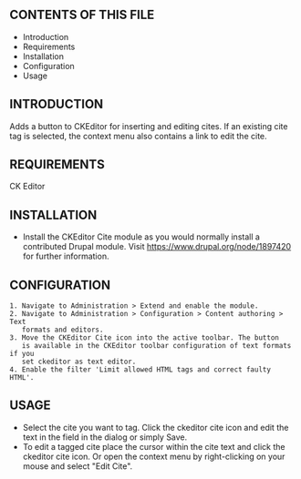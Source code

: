 CONTENTS OF THIS FILE
---------------------

 * Introduction
 * Requirements
 * Installation
 * Configuration
 * Usage


INTRODUCTION
------------

Adds a button to CKEditor for inserting and editing cites. If an
existing cite tag is selected, the context menu also contains a link to edit the
cite.


REQUIREMENTS
------------

CK Editor


INSTALLATION
------------

 * Install the CKEditor Cite module as you would normally install a
   contributed Drupal module.
   Visit https://www.drupal.org/node/1897420 for further information.


CONFIGURATION
-------------

    1. Navigate to Administration > Extend and enable the module.
    2. Navigate to Administration > Configuration > Content authoring > Text
       formats and editors.
    3. Move the CKEditor Cite icon into the active toolbar. The button
       is available in the CKEditor toolbar configuration of text formats if you
       set ckeditor as text editor.
    4. Enable the filter 'Limit allowed HTML tags and correct faulty HTML'.


USAGE
-----

 * Select the cite you want to tag. Click the ckeditor cite icon and edit the text in the field in the
   dialog or simply Save.
 * To edit a tagged cite place the cursor within the cite text and click the ckeditor cite icon.
   Or open the context menu by right-clicking on your mouse and select "Edit Cite".



